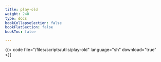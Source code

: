 ```yaml
---
title: play-old
weight: 240
type: docs
bookCollapseSection: false
bookFlatSection: false
bookToc: false

---
```


{{< code file="/files/scripts/utils/play-old" language="sh" download="true" >}}
